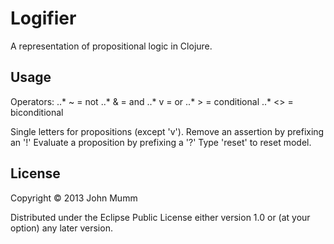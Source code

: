 # Logifier

A representation of propositional logic in Clojure.

## Usage

Operators: 
..* ~ = not
..* & = and 
..* v = or 
..* > = conditional 
..* <> = biconditional

Single letters for propositions (except 'v').
Remove an assertion by prefixing an '!'
Evaluate a proposition by prefixing a '?'
Type 'reset' to reset model.

## License

Copyright © 2013 John Mumm

Distributed under the Eclipse Public License either version 1.0 or (at
your option) any later version.
